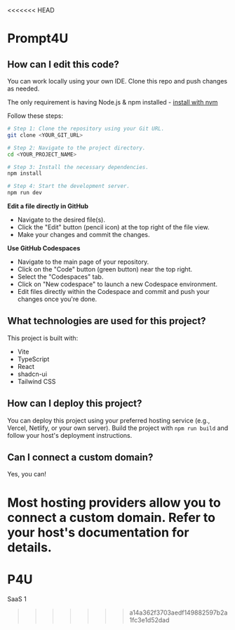 <<<<<<< HEAD
# Prompt4U

## How can I edit this code?

You can work locally using your own IDE. Clone this repo and push changes as needed.

The only requirement is having Node.js & npm installed - [install with nvm](https://github.com/nvm-sh/nvm#installing-and-updating)

Follow these steps:

```sh
# Step 1: Clone the repository using your Git URL.
git clone <YOUR_GIT_URL>

# Step 2: Navigate to the project directory.
cd <YOUR_PROJECT_NAME>

# Step 3: Install the necessary dependencies.
npm install

# Step 4: Start the development server.
npm run dev
```

**Edit a file directly in GitHub**

- Navigate to the desired file(s).
- Click the "Edit" button (pencil icon) at the top right of the file view.
- Make your changes and commit the changes.

**Use GitHub Codespaces**

- Navigate to the main page of your repository.
- Click on the "Code" button (green button) near the top right.
- Select the "Codespaces" tab.
- Click on "New codespace" to launch a new Codespace environment.
- Edit files directly within the Codespace and commit and push your changes once you're done.

## What technologies are used for this project?

This project is built with:

- Vite
- TypeScript
- React
- shadcn-ui
- Tailwind CSS

## How can I deploy this project?

You can deploy this project using your preferred hosting service (e.g., Vercel, Netlify, or your own server). Build the project with `npm run build` and follow your host's deployment instructions.

## Can I connect a custom domain?

Yes, you can!

Most hosting providers allow you to connect a custom domain. Refer to your host's documentation for details.
=======
# P4U
SaaS 1
>>>>>>> a14a362f3703aedf149882597b2a1fc3e1d52dad
